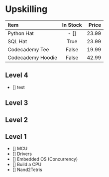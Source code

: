 # Upskilling

| Item              | In Stock | Price |
| :---------------- | :------: | ----: |
| Python Hat        |   - []   | 23.99 |
| SQL Hat           |   True   | 23.99 |
| Codecademy Tee    |  False   | 19.99 |
| Codecademy Hoodie |  False   | 42.99 |


## Level 4
- [] test

## Level 3
## Level 2
## Level 1
- [] MCU
- [] Drivers
- [] Embedded OS (Concurrency)
- [] Build a CPU
- [] Nand2Tetris


